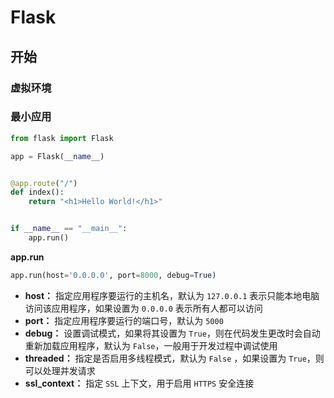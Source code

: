 # Flask

## 开始

### 虚拟环境

### 最小应用

```python
from flask import Flask

app = Flask(__name__)


@app.route("/")
def index():
    return "<h1>Hello World!</h1>"


if __name__ == "__main__":
    app.run()

```



**app.run**

```python
app.run(host='0.0.0.0', port=8000, debug=True)
```

- **host：** 指定应用程序要运行的主机名，默认为 `127.0.0.1` 表示只能本地电脑访问该应用程序，如果设置为 `0.0.0.0`  表示所有人都可以访问
- **port：** 指定应用程序要运行的端口号，默认为 `5000`
- **debug：** 设置调试模式，如果将其设置为 `True`，则在代码发生更改时会自动重新加载应用程序，默认为 `False`，一般用于开发过程中调试使用
- **threaded：** 指定是否启用多线程模式，默认为 `False` ，如果设置为 `True`，则可以处理并发请求
- **ssl_context：** 指定 `SSL` 上下文，用于启用 `HTTPS` 安全连接